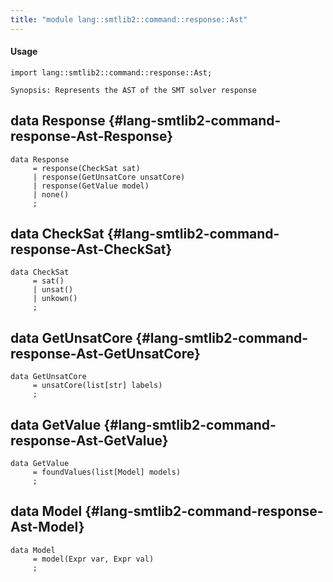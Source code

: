 ```yaml
---
title: "module lang::smtlib2::command::response::Ast"
---
```


#### Usage

`import lang::smtlib2::command::response::Ast;`


	Synopsis: Represents the AST of the SMT solver response


## data Response {#lang-smtlib2-command-response-Ast-Response}

```rascal
data Response  
     = response(CheckSat sat)
     | response(GetUnsatCore unsatCore)
     | response(GetValue model)
     | none()
     ;
```

## data CheckSat {#lang-smtlib2-command-response-Ast-CheckSat}

```rascal
data CheckSat  
     = sat()
     | unsat()
     | unkown()
     ;
```

## data GetUnsatCore {#lang-smtlib2-command-response-Ast-GetUnsatCore}

```rascal
data GetUnsatCore  
     = unsatCore(list[str] labels)
     ;
```

## data GetValue {#lang-smtlib2-command-response-Ast-GetValue}

```rascal
data GetValue  
     = foundValues(list[Model] models)
     ;
```

## data Model {#lang-smtlib2-command-response-Ast-Model}

```rascal
data Model  
     = model(Expr var, Expr val)
     ;
```

